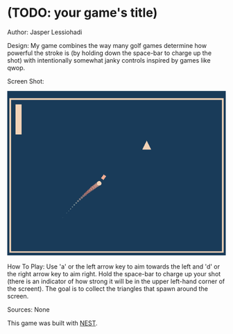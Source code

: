 # (TODO: your game's title)

Author: Jasper Lessiohadi

Design: 
My game combines the way many golf games determine how powerful the stroke is (by holding down the space-bar to charge up the shot) with intentionally somewhat janky controls inspired by games like qwop.

Screen Shot:

![Screen Shot](screenshot.png)

How To Play:
Use 'a' or the left arrow key to aim towards the left and 'd' or the right arrow key to aim right. Hold the space-bar to charge up your shot (there is an indicator of how strong it will be in the upper left-hand corner of the screent). The goal is to collect the triangles that spawn around the screen.

Sources: None

This game was built with [NEST](NEST.md).
